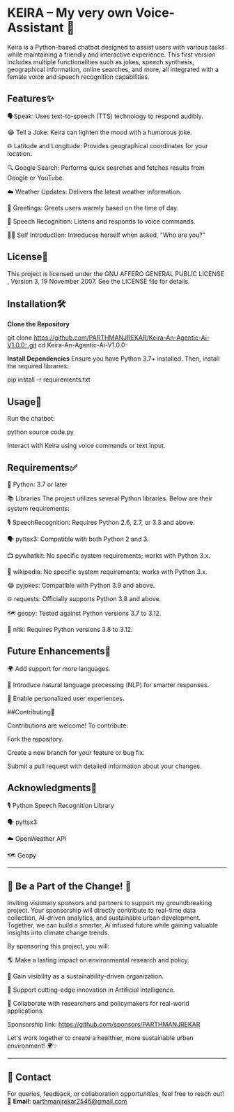 # KEIRA – My very own Voice-Assistant 🤖

Keira is a Python-based chatbot designed to assist users with various tasks while maintaining a friendly and interactive experience. This first version includes multiple functionalities such as jokes, speech synthesis, geographical information, online searches, and more, all integrated with a female voice and speech recognition capabilities.

## Features✨

🗣️Speak: Uses text-to-speech (TTS) technology to respond audibly.​

😂 Tell a Joke: Keira can lighten the mood with a humorous joke.​

🌐 Latitude and Longitude: Provides geographical coordinates for your location.​

🔍 Google Search: Performs quick searches and fetches results from Google or YouTube.

☁️ Weather Updates: Delivers the latest weather information.

👋 Greetings: Greets users warmly based on the time of day.​

🎤 Speech Recognition: Listens and responds to voice commands.​

🙋‍♀️ Self Introduction: Introduces herself when asked, "Who are you?"​

## License📄

This project is licensed under the  GNU AFFERO GENERAL PUBLIC LICENSE , Version 3, 19 November 2007. 
See the LICENSE file for details.

## Installation🛠️

**Clone the Repository**

git clone https://github.com/PARTHMANJREKAR/Keira-An-Agentic-Ai-V1.0.0-.git
cd Keira-An-Agentic-Ai-V1.0.0-

**Install Dependencies**
Ensure you have Python 3.7+ installed. Then, install the required libraries:

pip install -r requirements.txt

## Usage🚀 

Run the chatbot:

python source code.py

Interact with Keira using voice commands or text input.

## Requirements✅
🐍 Python: 3.7 or later​

📚 Libraries
The project utilizes several Python libraries. Below are their system requirements:​

🎙️ SpeechRecognition: Requires Python 2.6, 2.7, or 3.3 and above.​

🗣️ pyttsx3: Compatible with both Python 2 and 3.​

📺 pywhatkit: No specific system requirements; works with Python 3.x.​

📖 wikipedia: No specific system requirements; works with Python 3.x.​

😂 pyjokes: Compatible with Python 3.9 and above.​

🌐 requests: Officially supports Python 3.8 and above.​

🗺️ geopy: Tested against Python versions 3.7 to 3.12.​

🧠 nltk: Requires Python versions 3.8 to 3.12.

## Future Enhancements🌟
🌍 Add support for more languages.​

🧠 Introduce natural language processing (NLP) for smarter responses.​

🎯 Enable personalized user experiences.

##Contributing🤝 

Contributions are welcome! 
To contribute:

Fork the repository.

Create a new branch for your feature or bug fix.

Submit a pull request with detailed information about your changes.

## Acknowledgments🙏
🎙️ Python Speech Recognition Library​

🗣️ pyttsx3​

☁️ OpenWeather API​

🗺️ Geopy
  
---
## 🌱 Be a Part of the Change! 🌱

Inviting visionary sponsors and partners to support my groundbreaking  project. Your sponsorship will directly contribute to real-time data collection, AI-driven analytics, and sustainable urban development. Together, we can build a smarter, Ai infused future while gaining valuable insights into climate change trends.

By sponsoring this project, you will:

🌎 Make a lasting impact on environmental research and policy.

📡 Gain visibility as a sustainability-driven organization.

🔬 Support cutting-edge innovation in Artificial intelligence.

🤝 Collaborate with researchers and policymakers for real-world applications.

Sponsorship link: https://github.com/sponsors/PARTHMANJREKAR

Let's work together to create a healthier, more sustainable urban environment! 🌍✨

---

## 📩 Contact  
For queries, feedback, or collaboration opportunities, feel free to reach out!  
📧 **Email**: [parthmanjrekar2546@gmail.com](mailto:parthmanjrekar2546@gmail.com)  
